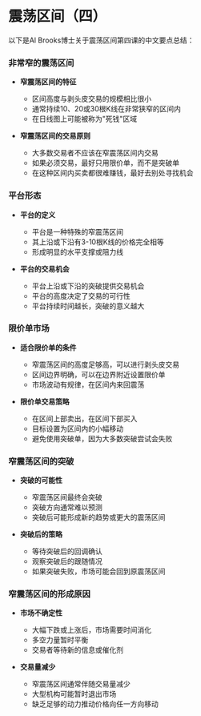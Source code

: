 # 震荡区间（四）

以下是Al Brooks博士关于震荡区间第四课的中文要点总结：

### 非常窄的震荡区间
- **窄震荡区间的特征**
  - 区间高度与剥头皮交易的规模相比很小
  - 通常持续10、20或30根K线在非常狭窄的区间内
  - 在日线图上可能被称为"死钱"区域

- **窄震荡区间的交易原则**
  - 大多数交易者不应该在窄震荡区间内交易
  - 如果必须交易，最好只用限价单，而不是突破单
  - 在这种区间内买卖都很难赚钱，最好去别处寻找机会

### 平台形态
- **平台的定义**
  - 平台是一种特殊的窄震荡区间
  - 其上沿或下沿有3-10根K线的价格完全相等
  - 形成明显的水平支撑或阻力线

- **平台的交易机会**
  - 平台上沿或下沿的突破提供交易机会
  - 平台的高度决定了交易的可行性
  - 平台持续时间越长，突破的意义越大

### 限价单市场
- **适合限价单的条件**
  - 窄震荡区间的高度足够高，可以进行剥头皮交易
  - 区间边界明确，可以在边界附近设置限价单
  - 市场波动有规律，在区间内来回震荡

- **限价单交易策略**
  - 在区间上部卖出，在区间下部买入
  - 目标设置为区间内的小幅移动
  - 避免使用突破单，因为大多数突破尝试会失败

### 窄震荡区间的突破
- **突破的可能性**
  - 窄震荡区间最终会突破
  - 突破方向通常难以预测
  - 突破后可能形成新的趋势或更大的震荡区间

- **突破后的策略**
  - 等待突破后的回调确认
  - 观察突破后的跟随情况
  - 如果突破失败，市场可能会回到原震荡区间

### 窄震荡区间的形成原因
- **市场不确定性**
  - 大幅下跌或上涨后，市场需要时间消化
  - 多空力量暂时平衡
  - 交易者等待新的信息或催化剂

- **交易量减少**
  - 窄震荡区间通常伴随交易量减少
  - 大型机构可能暂时退出市场
  - 缺乏足够的动力推动价格向任一方向移动 